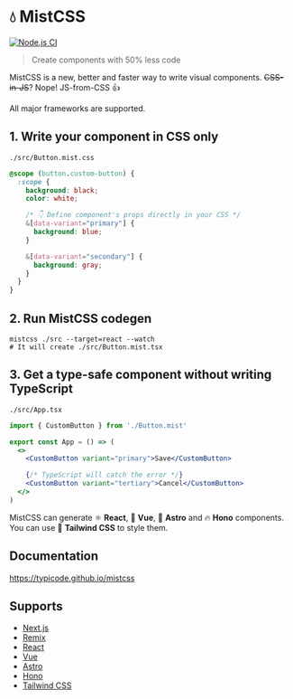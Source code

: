 # 💧 MistCSS

[![Node.js CI](https://github.com/typicode/mistcss/actions/workflows/node.js.yml/badge.svg)](https://github.com/typicode/mistcss/actions/workflows/node.js.yml)

> Create components with 50% less code

MistCSS is a new, better and faster way to write visual components. ~~CSS-in-JS~~? Nope! JS-from-CSS 👍

All major frameworks are supported.

## 1. Write your component in CSS only

`./src/Button.mist.css`

```css
@scope (button.custom-button) {
  :scope {
    background: black;
    color: white;

    /* 👇 Define component's props directly in your CSS */
    &[data-variant="primary"] {
      background: blue;
    }

    &[data-variant="secondary"] {
      background: gray;
    }
  }
}
```

## 2. Run MistCSS codegen

```shell
mistcss ./src --target=react --watch
# It will create ./src/Button.mist.tsx
```

## 3. Get a type-safe component without writing TypeScript

`./src/App.tsx`

```jsx
import { CustomButton } from './Button.mist'

export const App = () => (
  <>
    <CustomButton variant="primary">Save</CustomButton>

    {/* TypeScript will catch the error */}
    <CustomButton variant="tertiary">Cancel</CustomButton>
  </>
)
```

MistCSS can generate ⚛️ __React__,  💚 __Vue__, 🚀 __Astro__ and 🔥 __Hono__ components. You can use 🍃 __Tailwind CSS__ to style them.

## Documentation

https://typicode.github.io/mistcss

## Supports

- [Next.js](https://nextjs.org/)
- [Remix](https://remix.run/)
- [React](https://react.dev/)
- [Vue](https://vuejs.org)
- [Astro](https://astro.build/)
- [Hono](https://hono.dev/)
- [Tailwind CSS](https://tailwindcss.com/)
